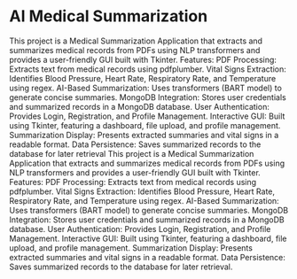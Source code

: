 # AI Medical Summarization 
 This project is a Medical Summarization Application that extracts and summarizes medical records from PDFs using NLP transformers and provides a user-friendly GUI built with Tkinter.  Features: PDF Processing: Extracts text from medical records using pdfplumber. Vital Signs Extraction: Identifies Blood Pressure, Heart Rate, Respiratory Rate, and Temperature using regex. AI-Based Summarization: Uses transformers (BART model) to generate concise summaries. MongoDB Integration: Stores user credentials and summarized records in a MongoDB database. User Authentication: Provides Login, Registration, and Profile Management. Interactive GUI: Built using Tkinter, featuring a dashboard, file upload, and profile management. Summarization Display: Presents extracted summaries and vital signs in a readable format. Data Persistence: Saves summarized records to the database for later retrieval
This project is a Medical Summarization Application that extracts and summarizes medical records from PDFs using NLP transformers and provides a user-friendly GUI built with Tkinter.
Features:
PDF Processing: Extracts text from medical records using pdfplumber.
Vital Signs Extraction: Identifies Blood Pressure, Heart Rate, Respiratory Rate, and Temperature using regex.
AI-Based Summarization: Uses transformers (BART model) to generate concise summaries.
MongoDB Integration: Stores user credentials and summarized records in a MongoDB database.
User Authentication: Provides Login, Registration, and Profile Management.
Interactive GUI: Built using Tkinter, featuring a dashboard, file upload, and profile management.
Summarization Display: Presents extracted summaries and vital signs in a readable format.
Data Persistence: Saves summarized records to the database for later retrieval.
